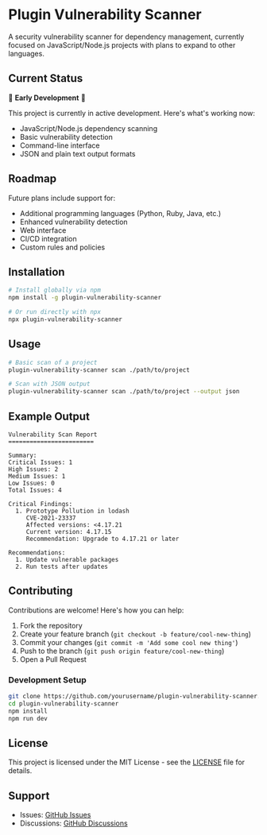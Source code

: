 # Plugin Vulnerability Scanner

A security vulnerability scanner for dependency management, currently focused on JavaScript/Node.js projects with plans to expand to other languages.

## Current Status

🚧 **Early Development** 🚧

This project is currently in active development. Here's what's working now:

* JavaScript/Node.js dependency scanning
* Basic vulnerability detection
* Command-line interface
* JSON and plain text output formats

## Roadmap

Future plans include support for:
* Additional programming languages (Python, Ruby, Java, etc.)
* Enhanced vulnerability detection
* Web interface
* CI/CD integration
* Custom rules and policies

## Installation

```bash
# Install globally via npm
npm install -g plugin-vulnerability-scanner

# Or run directly with npx
npx plugin-vulnerability-scanner
```

## Usage

```bash
# Basic scan of a project
plugin-vulnerability-scanner scan ./path/to/project

# Scan with JSON output
plugin-vulnerability-scanner scan ./path/to/project --output json
```

## Example Output

```
Vulnerability Scan Report
========================

Summary:
Critical Issues: 1
High Issues: 2
Medium Issues: 1
Low Issues: 0
Total Issues: 4

Critical Findings:
  1. Prototype Pollution in lodash
     CVE-2021-23337
     Affected versions: <4.17.21
     Current version: 4.17.15
     Recommendation: Upgrade to 4.17.21 or later

Recommendations:
  1. Update vulnerable packages
  2. Run tests after updates
```

## Contributing

Contributions are welcome! Here's how you can help:

1. Fork the repository
2. Create your feature branch (`git checkout -b feature/cool-new-thing`)
3. Commit your changes (`git commit -m 'Add some cool new thing'`)
4. Push to the branch (`git push origin feature/cool-new-thing`)
5. Open a Pull Request

### Development Setup

```bash
git clone https://github.com/yourusername/plugin-vulnerability-scanner.git
cd plugin-vulnerability-scanner
npm install
npm run dev
```

## License

This project is licensed under the MIT License - see the [LICENSE](LICENSE) file for details.

## Support

* Issues: [GitHub Issues](https://github.com/DMontgomery40/plugin-vulnerability-scanner/issues)
* Discussions: [GitHub Discussions](https://github.com/DMontgomery40/plugin-vulnerability-scanner/discussions)
